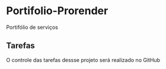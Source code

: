 # Portifolio-Prorender
Portifólio de serviços

## Tarefas

O controle das tarefas dessse projeto será realizado no GitHub
